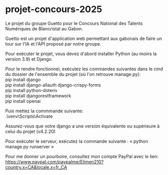 # projet-concours-2025
 Le projet du groupe Guetto pour le Concours National des Talents Numériques de Blancristal au Gabon.

 Guetto est un projet d'application web permettant aux gabonais de faire un tour sur l'IA et l'API proposé par notre groupe. 

Pour exécuter le projet, vous devez d'abord installer Python (au moins la version 3.9) et Django.

Pour le rendre fonctionnel, exécutez les commandes suivantes dans le cmd du dossier de l'ensemble du projet (où l'on retrouve manage.py):
</br>
pip install django 
</br>
pip install django-allauth django-crispy-forms
</br>
pip install python-dotenv
</br>
pip install djangorestframework
</br>
pip install openai
</br>

Puis mettez la commmande suivante:
</br>
.\venv\Scripts\Activate

Assurez-vous que votre django a une version équivalente ou supérieure à celui du projet (v4.2.20)

Pour exécuter le serveur, exécutez la commande suivante :
« python manage.py runserver »

Pour me donner un pourboire, consultez mon compte PayPal avec le lien: https://www.paypal.com/paypalme/Elimen210?country.x=CA&locale.x=fr_CA